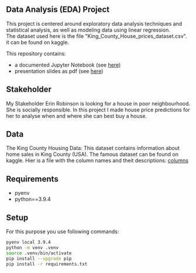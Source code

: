 ## Data Analysis (EDA) Project

This project is centered around exploratory data
analysis techniques and statistical analysis,
as well as modeling data using linear regression.<br>
The dataset used here is the file "King_County_House_prices_dataset.csv". it can be found on kaggle.

This repository contains:
- a documented Jupyter Notebook (see [here](notebooks/EDA.ipynb)) 
- presentation slides as pdf (see [here](presentation.pdf)) 


## Stakeholder
My Stakeholder Erin Robinson is looking for a house in poor neighbourhood. She is socially responsible. 
In this project I made house price predictions for her to analyse when and where she can best buy a house.                           

##


## Data
The King County Housing Data: This dataset contains information about home sales in King County (USA).
The famous dataset can be found on kaggle. Hier is a file with the column names and theit descriptions:
[columns](column_names.md)


## Requirements

* pyenv
* python==3.9.4
## Setup

For this purpose you use following commands:

```bash
pyenv local 3.9.4
python -m venv .venv
source .venv/bin/activate
pip install --upgrade pip
pip install -r requirements.txt
```
